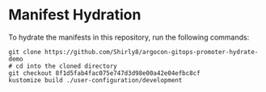 # Manifest Hydration

To hydrate the manifests in this repository, run the following commands:

```shell
git clone https://github.com/Shirly8/argocon-gitops-promoter-hydrate-demo
# cd into the cloned directory
git checkout 8f1d5fab4fac075e747d3d98e00a42e04efbc8cf
kustomize build ./user-configuration/development
```
